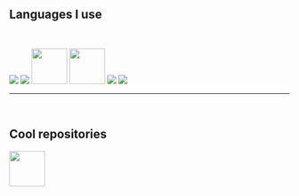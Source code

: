 ## Languages I use

<br>

<!-- LANGUAGES I USE -->
<a href="https://nodejs.org" title="Node.js"><img src="https://www.vectorlogo.zone/logos/nodejs/nodejs-icon.svg"></img></a>
<a href="https://python.org" title="Python"><img src="https://www.vectorlogo.zone/logos/python/python-icon.svg"></img></a>
<a href="https://docs.microsoft.com/en-us/dotnet/csharp/" title="C#"><img style="width: 64px" src="https://static.cdnlogo.com/logos/c/27/c.svg"></a>
<a href="https://developer.mozilla.org/en-US/docs/Web/JavaScript" title="Javascript"><img style="width: 64px" src="https://upload.vectorlogo.zone/logos/javascript/images/239ec8a4-163e-4792-83b6-3f6d96911757.svg"></img></a>
<a href="https://developer.mozilla.org/en-US/docs/Web/Html" title="HTML"><img src="https://www.vectorlogo.zone/logos/w3_html5/w3_html5-icon.svg"></img></a>
<a href="https://developer.mozilla.org/en-US/docs/Web/css" title="CSS"><img src="https://www.vectorlogo.zone/logos/w3_css/w3_css-icon.svg"></img></a>

---
<br>

<h2>Cool repositories</h2>

<a href="https://github.com/vemun/uwutranslator" title="uwu translator"><img style="width:64px" src="https://upload.vectorlogo.zone/logos/github/images/47bfd2d4-712f-4dee-9315-f99c611b7598.svg"></a>